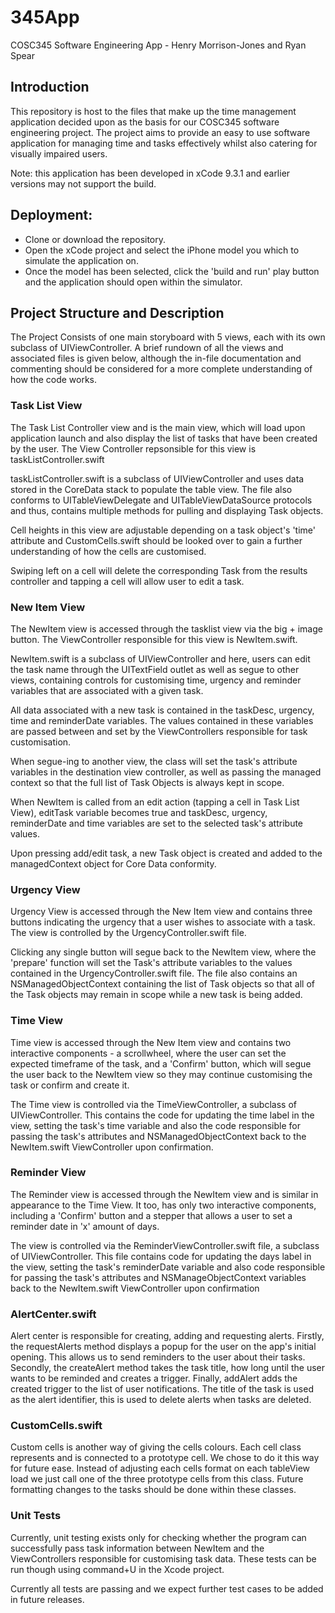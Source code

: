 # 345App
COSC345 Software Engineering App - Henry Morrison-Jones and Ryan Spear

## Introduction

This repository is host to the files that make up the time management application decided upon as the basis for our COSC345 software engineering project. The project aims to provide an easy to use software application for managing time and tasks effectively whilst also catering for visually impaired users.

Note: this application has been developed in xCode 9.3.1 and earlier versions may not support the build.

## Deployment:
  - Clone or download the repository.
  - Open the xCode project and select the iPhone model you which to simulate the application on.
  - Once the model has been selected, click the 'build and run' play button and the application should open within the simulator.
  
## Project Structure and Description

The Project Consists of one main storyboard with 5 views, each with its own subclass of UIViewController. A brief rundown of all the views and associated files is given below, although the in-file documentation and commenting should be considered for a more complete understanding of how the code works.

### Task List View

The Task List Controller view and is the main view, which will load upon application launch and also display the list of tasks that have been created by the user. The View Controller repsonsible for this view is taskListController.swift

taskListController.swift is a subclass of UIViewController and uses data stored in the CoreData stack to populate the table view. The file also conforms to UITableViewDelegate and UITableViewDataSource protocols and thus, contains multiple methods for pulling and displaying Task objects.

Cell heights in this view are adjustable depending on a task object's 'time' attribute and CustomCells.swift should be looked over to gain a further understanding of how the cells are customised.

 Swiping left on a cell will delete the corresponding Task from the results controller and tapping a cell
 will allow user to edit a task.

### New Item View
The NewItem view is accessed through the tasklist view via the big + image button. The ViewController responsible for this view is NewItem.swift.

NewItem.swift is a subclass of UIViewController and here, users can edit the task name through the UITextField outlet as well as segue to other views, containing controls for customising time, urgency and reminder variables that are associated with a given task.

All data associated with a new task is contained in the taskDesc, urgency, time and reminderDate variables. The values contained in these variables are passed between and set by the ViewControllers responsible for task customisation.

When segue-ing to another view, the class will set the task's attribute variables in the destination view controller, as well as passing the managed context so that the full list of Task Objects is always kept in scope.

When NewItem is called from an edit action (tapping a cell in Task List View), editTask variable becomes true and taskDesc, urgency, reminderDate and time variables are set to the selected task's attribute values.

Upon pressing add/edit task, a new Task object is created and added to the managedContext object for Core Data conformity.

### Urgency View
Urgency View is accessed through the New Item view and contains three buttons indicating the urgency that a user wishes to associate with a task. The view is controlled by the UrgencyController.swift file.

Clicking any single button will segue back to the NewItem view, where the 'prepare' function will set the Task's attribute variables to the values contained in the UrgencyController.swift file. The file also contains an NSManagedObjectContext containing the list of Task objects so that all of the Task objects may remain in scope while a new task is being added.

### Time View
Time view is accessed through the New Item view and contains two interactive components - a scrollwheel, where the user can set the expected timeframe of the task, and a 'Confirm' button, which will segue the user back to the NewItem view so they may continue customising the task or confirm and create it.

The Time view is controlled via the TimeViewController, a subclass of UIViewController. This contains the code for updating the time label in the view, setting the task's time variable and also the code responsible for passing the task's attributes and NSManagedObjectContext back to the NewItem.swift ViewController upon confirmation.

### Reminder View
The Reminder view is accessed through the NewItem view and is similar in appearance to the Time View. It too, has only two interactive components, including a 'Confirm' button and a stepper that allows a user to set a reminder date in 'x' amount of days.

The view is controlled via the ReminderViewController.swift file, a subclass of UIViewController. This file contains code for updating the days label in the view, setting the task's reminderDate variable and also code responsible for passing the task's attributes and NSManageObjectContext variables back to the NewItem.swift ViewController upon confirmation

### AlertCenter.swift
Alert center is responsible for creating, adding and requesting alerts. Firstly, the requestAlerts method displays a popup for the user on the app's initial opening. This allows us to send reminders to the user about their tasks. Secondly, the createAlert method takes the task title, how long until the user wants to be reminded and creates a trigger. Finally, addAlert adds the created trigger to the list of user notifications. The title of the task is used as the alert identifier, this is used to delete alerts when tasks are deleted. 

### CustomCells.swift
Custom cells is another way of giving the cells colours. Each cell class represents and is connected to a prototype cell. We chose to do it this way for future ease. Instead of adjusting each cells format on each tableView load we just call one of the three prototype cells from this class. Future formatting changes to the tasks should be done within these classes. 

### Unit Tests
Currently, unit testing exists only for checking whether the program can successfully pass task information between NewItem and the ViewControllers responsible for customising task data. These tests can be run though using command+U in the Xcode project. 

Currently all tests are passing and we expect further test cases to be added in future releases.
